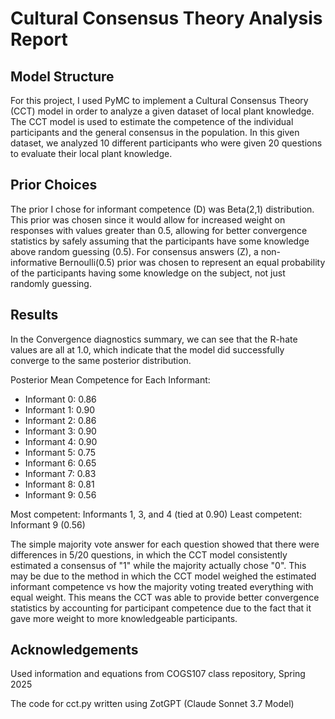 # Cultural Consensus Theory Analysis Report

## Model Structure
For this project, I used PyMC to implement a Cultural Consensus Theory (CCT) model in order to analyze a given dataset of local plant knowledge. The CCT model is used to estimate the competence of the individual participants and the general consensus in the population. In this given dataset, we analyzed 10 different participants who were given 20 questions to evaluate their local plant knowledge. 

## Prior Choices
The prior I chose for informant competence (D) was Beta(2,1) distribution. This prior was chosen since it would allow for increased weight on responses with values greater than 0.5, allowing for better convergence statistics by safely assuming that the participants have some knowledge above random guessing (0.5). For consensus answers (Z), a non-informative Bernoulli(0.5) prior was chosen to represent an equal probability of the participants having some knowledge on the subject, not just randomly guessing.

## Results 
In the Convergence diagnostics summary, we can see that the R-hate values are all at 1.0, which indicate that the model did successfully converge to the same posterior distribution. 

Posterior Mean Competence for Each Informant:
- Informant 0: 0.86
- Informant 1: 0.90
- Informant 2: 0.86
- Informant 3: 0.90
- Informant 4: 0.90
- Informant 5: 0.75
- Informant 6: 0.65
- Informant 7: 0.83
- Informant 8: 0.81
- Informant 9: 0.56

Most competent: Informants 1, 3, and 4 (tied at 0.90)
Least competent: Informant 9 (0.56)

The simple majority vote answer for each question showed that there were differences in 5/20 questions, in which the CCT model consistently estimated a consensus of "1" while the majority actually chose "0". This may be due to the method in which the CCT model weighed the estimated informant competence vs how the majority voting treated everything with equal weight. This means the CCT was able to provide better convergence statistics by accounting for participant competence due to the fact that it gave more weight to more knowledgeable participants. 

## Acknowledgements 
Used information and equations from COGS107 class repository, Spring 2025

The code for cct.py written using ZotGPT (Claude Sonnet 3.7 Model)
